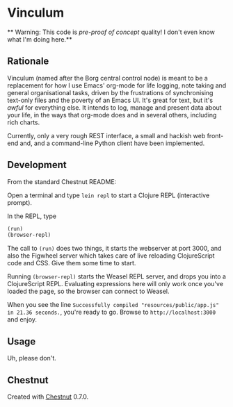 # Vinculum

** Warning: This code is *pre-proof of concept* quality! I don't even know what I'm doing here.**

## Rationale

Vinculum (named after the Borg central control node) is meant to be a replacement for how I use Emacs' org-mode for life logging, note taking and general organisational tasks, driven by the frustrations of synchronising text-only files and the poverty of an Emacs UI. It's great for text, but it's *awful* for everything else. It intends to log, manage and present data about your life, in the ways that org-mode does and in several others, including rich charts.

Currently, only a very rough REST interface, a small and hackish web front-end and, and a command-line Python client have been implemented.

## Development

From the standard Chestnut README:

Open a terminal and type `lein repl` to start a Clojure REPL
(interactive prompt).

In the REPL, type

```clojure
(run)
(browser-repl)
```

The call to `(run)` does two things, it starts the webserver at port
3000, and also the Figwheel server which takes care of live reloading
ClojureScript code and CSS. Give them some time to start.

Running `(browser-repl)` starts the Weasel REPL server, and drops you
into a ClojureScript REPL. Evaluating expressions here will only work
once you've loaded the page, so the browser can connect to Weasel.

When you see the line `Successfully compiled "resources/public/app.js"
in 21.36 seconds.`, you're ready to go. Browse to
`http://localhost:3000` and enjoy.

## Usage

Uh, please don't.

## Chestnut

Created with [Chestnut](http://plexus.github.io/chestnut/) 0.7.0.
